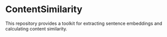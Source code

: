 # ContentSimilarity
This repository provides a toolkit for extracting sentence embeddings and calculating content similarity.
